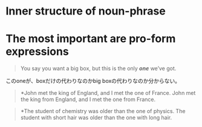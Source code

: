 # Inner structure of noun-phrase

# The most important are pro-form expressions

> You say you want a big box, but this is the only ***one*** we’ve got.
> 

このoneが、boxだけの代わりなのかbig boxの代わりなのか分からない。

> *John met the king of England, and I met the one of France.
John met the king from England, and I met the one from France.
> 

> *The student of chemistry was older than the one of physics.
The student with short hair was older than the one with long hair.
>